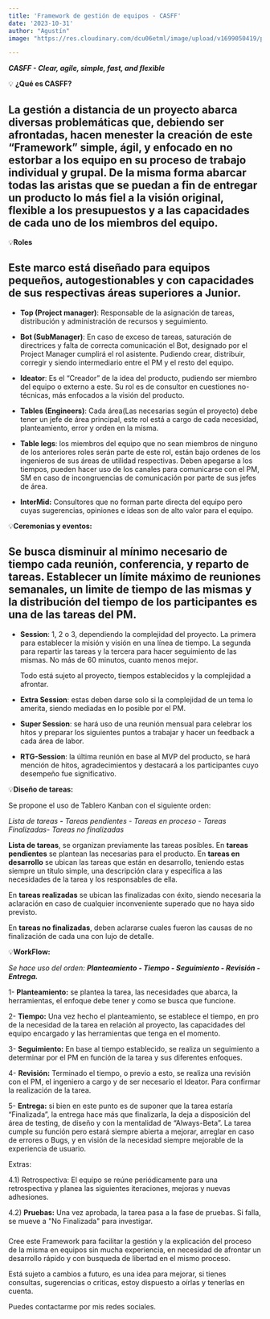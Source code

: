 ```yaml
---
title: 'Framework de gestión de equipos - CASFF'
date: '2023-10-31'
author: "Agustín"
image: "https://res.cloudinary.com/dcu06etml/image/upload/v1699050419/portolio-personal/blog/yje8y8dafgw7akwsywod.jpg"

---
```

***CASFF - Clear, agile, simple, fast, and flexible***

💡 **¿Qué es CASFF?**

## La gestión a distancia de un proyecto abarca diversas problemáticas que, debiendo ser afrontadas, hacen menester la creación de este “Framework” simple, ágil, y enfocado en no estorbar a los equipo en su proceso de trabajo individual y grupal. De la misma forma abarcar todas las aristas que se puedan a fin de entregar un producto lo más fiel a la visión original, flexible a los presupuestos y a las capacidades de cada uno de los miembros del equipo.

💡**Roles**

## Este marco está diseñado para equipos pequeños, autogestionables y con capacidades de sus respectivas áreas superiores a Junior.


- **Top (Project manager)**: Responsable de la asignación de tareas, distribución y administración de recursos y seguimiento.

- **Bot (SubManager)**: En caso de exceso de tareas, saturación de directrices y falta de correcta comunicación el Bot, designado por el Project Manager cumplirá el rol asistente. Pudiendo crear, distribuir, corregir y siendo intermediario entre el PM y el resto del equipo.

- **Ideator**: Es el “Creador” de la idea del producto, pudiendo ser miembro del equipo o externo a este. Su rol es de consultor en cuestiones no-técnicas, más enfocados a la visión del producto.

- **Tables (Engineers)**: Cada área(Las necesarias según el proyecto) debe tener un jefe de área principal, este rol está a cargo de cada necesidad, planteamiento, error y orden en la misma.

- **Table legs**: los miembros del equipo que no sean miembros de ninguno de los anteriores roles serán parte de este rol, están bajo ordenes de los ingenieros de sus áreas de utilidad respectivas. Deben apegarse a los tiempos, pueden hacer uso de los canales para comunicarse con el PM, SM en caso de incongruencias de comunicación por parte de sus jefes de área.

- **InterMid:** Consultores que no forman parte directa del equipo pero cuyas sugerencias, opiniones e ideas son de alto valor para el equipo.



💡**Ceremonias y eventos:**

## Se busca disminuir al mínimo necesario de tiempo cada reunión, conferencia, y reparto de tareas. Establecer un límite máximo de reuniones semanales, un limite de tiempo de las mismas y la distribución del tiempo de los participantes es una de las tareas del PM.

- **Session**: 1, 2 o 3, dependiendo la complejidad del proyecto. La primera para establecer la misión y visión en una línea de tiempo. La segunda para repartir las tareas y la tercera para hacer seguimiento de las mismas. No más de 60 minutos, cuanto menos mejor.
    
    Todo está sujeto al proyecto, tiempos establecidos y la complejidad a afrontar.
    
- **Extra Session**: estas deben darse solo si la complejidad de un tema lo amerita, siendo mediadas en lo posible por el PM.
- **Super Session**: se hará uso de una reunión mensual para celebrar los hitos y preparar los siguientes puntos a trabajar y hacer un feedback a cada área de labor.
- **RTG-Session**: la última reunión en base al MVP del producto, se hará mención de hitos, agradecimientos y destacará a los participantes cuyo desempeño fue significativo.

💡**Diseño de tareas:**

Se propone el uso de Tablero Kanban con el siguiente orden:


*Lista de tareas **-** Tareas pendientes - Tareas en proceso - Tareas Finalizadas- Tareas no finalizadas*



**Lista de tareas**, se organizan previamente las tareas posibles.
En **tareas pendientes** se plantean las necesarias para el producto.
En **tareas en desarrollo** se ubican las tareas que están en desarrollo, teniendo estas siempre un título simple, una descripción clara y especifica a las necesidades de la tarea y los responsables de ella.

En **tareas realizadas** se ubican las finalizadas con éxito, siendo necesaria la aclaración en caso de cualquier inconveniente superado que no haya sido previsto.

En **tareas no finalizadas**, deben aclararse cuales fueron las causas de no finalización de cada una con lujo de detalle.


💡**WorkFlow:**


*Se hace uso del orden: **Planteamiento - Tiempo - Seguimiento - Revisión - Entrega.***

1- **Planteamiento:** se plantea la tarea, las necesidades que abarca, la herramientas, el enfoque debe tener y como se busca que funcione.

2- **Tiempo:** Una vez hecho el planteamiento, se establece el tiempo, en pro de la necesidad de la tarea en relación al proyecto, las capacidades del equipo encargado y las herramientas que tenga en el momento.

3- **Seguimiento:** En base al tiempo establecido, se realiza un seguimiento a determinar por el PM en función de la tarea y sus diferentes enfoques.

4- **Revisión:** Terminado el tiempo, o previo a esto, se realiza una revisión con el PM, el ingeniero a cargo y de ser necesario el Ideator. Para confirmar la realización de la tarea.

5- **Entrega:** si bien en este punto es de suponer que la tarea estaría “Finalizada”, la entrega hace más que finalizarla, la deja a disposición del área de testing, de diseño y con la mentalidad de “Always-Beta”. La tarea cumple su función pero estará siempre abierta a mejorar, arreglar en caso de errores o Bugs, y en visión de la necesidad siempre mejorable de la experiencia de usuario.

Extras:

4.1) Retrospectiva: El equipo se reúne periódicamente para una retrospectiva y planea las siguientes iteraciones, mejoras y nuevas adhesiones.

4.2) **Pruebas:** Una vez aprobada, la tarea pasa a la fase de pruebas. Si falla, se mueve a "No Finalizada" para investigar.

###
Cree este Framework para facilitar la gestión y la explicación del proceso de la misma en equipos sin mucha experiencia, en necesidad de afrontar un desarrollo rápido y con busqueda de libertad en el mismo proceso.

Está sujeto a cambios a futuro, es una idea para mejorar, si tienes consultas, sugerencias o criticas, estoy dispuesto a oírlas y tenerlas en cuenta. 

Puedes contactarme por mis redes sociales.